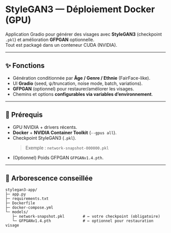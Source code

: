 # StyleGAN3 — Déploiement Docker (GPU)

Application Gradio pour générer des visages avec **StyleGAN3** (checkpoint `.pkl`) et amélioration **GFPGAN** optionnelle.  
Tout est packagé dans un conteneur CUDA (NVIDIA).

---

## ✨ Fonctions

- Génération conditionnée par **Âge / Genre / Ethnie** (FairFace-like).
- UI **Gradio** (seed, ψ/truncation, noise mode, batch, variations).
- **GFPGAN** (optionnel) pour restaurer/améliorer les visages.
- Chemins et options **configurables via variables d’environnement**.

---

## 🧱 Prérequis

- GPU NVIDIA + drivers récents.
- **Docker** + **NVIDIA Container Toolkit** (`--gpus all`).
- Checkpoint StyleGAN3 (`.pkl`).  
  > Exemple : `network-snapshot-000000.pkl`
- (Optionnel) Poids GFPGAN `GFPGANv1.4.pth`.

---

## 📂 Arborescence conseillée

```text
stylegan3-app/
├─ app.py
├─ requirements.txt
├─ Dockerfile
├─ docker-compose.yml
└─ models/
   ├─ network-snapshot.pkl        # ← votre checkpoint (obligatoire)
   └─ GFPGANv1.4.pth              # ← optionnel pour restauration visage
